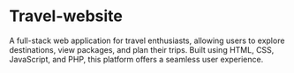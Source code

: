 # Travel-website
A full-stack web application for travel enthusiasts, allowing users to explore destinations, view packages, and plan their trips. Built using HTML, CSS, JavaScript, and PHP, this platform offers a seamless user experience.
